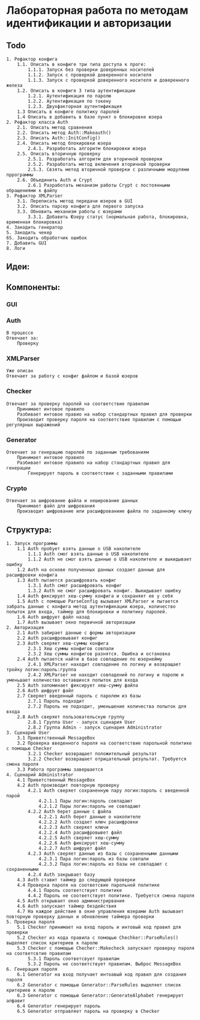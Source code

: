# Лабораторная работа по методам идентификации и авторизации
## Todo
	1. Рефактор конфига
		1.1. Описать в конфиге три типа доступа к проге:
			1.1.1. Запуск без проверки доверенных носителей
			1.1.2. Запуск с проверкой доверенного носителя
			1.1.3. Запуск с проверкой доверенного носителя и доверенного железа
   		1.2. Описать в конфиге 3 типа аутентификации
     		1.2.1. Аутентификация по паролю
			1.2.2. Аутентификация по токену
   			1.2.3. Двухфакторная аутентификация
      	1.3 Описать в конфиге политику паролей
		1.4 Описать в добавить в базе пункт о блокировке юзера
	2. Рефактор класса Auth
		2.1. Описать метод сравнения
  		2.2. Описать метод Auth::Makeauth()
    	2.3. Описать Auth::InitConfig()
      	2.4. Описать метод блокировки юзера
			2.4.1. Разработать алгоритм блокировки юзера
   		2.5. Описать вторичную проверку
     		2.5.1. Разработать алгоритм для вторичной проверки
			2.5.2. Разработать метод включения вторичной проверки
	   		2.5.3. Свзять метод вторичной проверки с различными модулями пррограммы
      	2.6. Объединить Auth и Crypt
			2.6.1 Разработать механизм работы Crypt с постоянными обращениями к файлу
	3. Рефактор XMLParser
 		3.1. Переписать метод передачи юзеров в GUI
   		3.2. Описать парсер конфига для первого запуска
     	3.3. Обновить механизм работы с юзерами
	       	3.3.1. Добавить Юзеру статус (нормальная работа, блокировка, временная блокировка)
	4. Закодить генератор
	5. Закодить чекер
	6S. Закодить обработчик ошибок
 	7. Добавить GUI
  	8. Логи 
 	
	
## Идеи:
	
## Компоненты: 
### GUI
### Auth
	В процессе
	Отвечает за:
		Проверку 
### XMLParser
	Уже описан
	Отвечает за работу с конфиг файлом и базой юзеров
### Checker
	Отвечает за проверку паролей на соответствие правилам
 		Принимает интовое правило
   		Разбивает интовое правио на набор стандартных правил для проверки
     	Производит проверку пароля на соответствие правилам с помощью регулярных выражений
### Generator
	Отвечает за генерацию паролей по заданным требованиям
 		Принимает интовое правило
   		Разбивает интовое правило на набор стандартных правил для генерации
     		Генерирует пароль в соответствии с заданными правилами
### Crypto
	Отвечает за шифрование файла и хеширование данных
 		Принимает файл для шифрования
   		Производит шифрование или расшифрованиие файла по заданному ключу



## Структура:
	1. Запуск программы
		1.1 Auth пробует взять данные о USB накопителе
			1.1.1 Auth смог взять данные о USB накопителе
			1.1.2 Auth не смог взять данные о USB накопителе и выкидывает ошибку
		1.2 Auth на основе полученных данных создает данные для расшифровки конфига
		1.3 Auth пытается расшифровать конфиг
			1.3.1 Auth смог расшифровать конфиг
			1.3.2 Auth не смог расшифровать конфиг. Выкидывает ошибку
		1.4 Auth фиксирует хеш-сумму конфига и сохраняет ее у себя
		1.5 Auth с помощью ParseConfig вызывает XMLParser и пытается забрать данные с конфига метод аутентификации юзера, количество попыток для входа, таймер для блокировки и политику паролей.
		1.6 Auth шифрует файл назад
		1.7 Auth вызывает окно первичной авторизации
	2. Авторизация
		2.1 Auth забирает данные с формы авторизации
		2.2 Auth расшифровывает конфиг
		2.3 Auth сверяет хеш-суммы конфига
			2.3.1 Хеш суммы конфигов совпали
			2.3.2 Хеш суммы конфигов разнятся. Ошибка и остановка
		2.4 Auth пытается найти в базе совпадение по юзернейму
			2.4.1 XMLParser находит совпадение по логину и возвращает тройку логин:пароль:группа
			2.4.2 XMLParser не находит совпадений по логину и паролю и уменьшает количество оставшихся попыток для входа
		2.5 Auth запоминает фиксирует хеш-сумму файла
		2.6 Auth шифрует файл
		2.7 Сверяет введенный пароль с паролем из базы
			2.7.1 Пароль подходит
			2.7.2 Пароль не подходит, уменьшение количества попыток для входа
		2.8 Auth сверяет пользовательскую группу
			2.8.1 Группа User - запуск сценария User
			2.8.2 Группа Admin - запуск сценария Administrator
	3. Сценарий User
		3.1 Приветственный MessageBox
		3.2 Проверка введенного пароля на соответствие парольной политике с помощью Checker
			3.2.1 Checker возвращает положительный результат
			3.2.2 Checker возврашает отрицательный результат. Требуется смена пароля
		3.3 Работа программы завершается
	4. Сценарий Administrator
		4.1 Приветственный MessageBox
		4.2 Auth производит повторную проверку
			4.2.1 Auth сверяет сохраненную пару логин:пароль с введенной парой
				4.2.1.1 Пары логин:пароль совпадают
				4.2.1.2 Пары логин:пароль не совпадают
			4.2.2 Auth берет данные с файла
				4.2.2.1 Auth берет данные о накопителе
				4.2.2.2 Auth создает ключ расшифровки
				4.2.2.3 Auth сверяет ключи
				4.2.2.4 Auth расшифровывет файл
				4.2.2.5 Auth сверяет хеш-сумму
				4.2.2.6 Auth фиксирует хеш-сумму
				4.2.2.7 Auth шифрует файл
			4.2.3 Auth сверяет данные из базы с сохраненными данными
				4.2.3.1 Пара логин:пароль из базы совпали
				4.2.3.2 Пара логин:пароль из базы не совпадают с сохраненными
			4.2.4 Auth закрывает базу
		4.3 Auth ставит таймер до следующей проверки
		4.4 Проверка пароля на соответсвие парольной политике
			4.4.1 Пароль соответствует политике
			4.4.2 Пароль не соответствует политике. Требуется смена пароля
		4.5 Auth открывает окно администрирвания
		4.6 Auth запускает таймер бездействия
		4.7 На каждое действие в окне управления юзерами Auth вызывает повторную проверку данных и обновление таймера проверки
	5. Проверка пароля
		5.1 Checker принимает на вход пароль и интовый код правил для проверки
		5.2 Checker из кода правила с помощью Chechker::ParseRules() выделяет список критериев к паролю
		5.3 Checker с помощью Checher::Makecheck запускает проверку пароля на соответсвтие правилам
			5.3.1 Пароль соответсвует правилам
			5.3.2 Пароль не соответствует правилам. Выброс MessageBox
	6. Генерация пароля
		6.1 Generator на вход получает интоавый код правил для создания пароля
		6.2 Generator с помощью Generator::ParseRules выделяет список критериев к паролю
		6.3 Generator с помощью Generator::GenerateAlphabet генерирует алфавит
		6.4 Generator генерирует пароль
		6.5 Generator отправляет пароль на проверку в Checker
	
		

